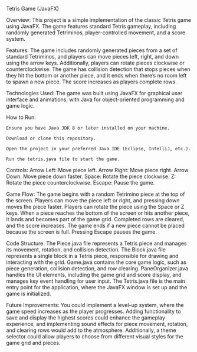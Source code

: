 Tetris Game (JavaFX)

Overview: This project is a simple implementation of the classic Tetris game using JavaFX. The game features standard Tetris gameplay, including randomly generated Tetriminos, player-controlled movement, and a score system.

Features: The game includes randomly generated pieces from a set of standard Tetriminos, and players can move pieces left, right, and down using the arrow keys. Additionally, players can rotate pieces clockwise or counterclockwise. The game has collision detection that stops pieces when they hit the bottom or another piece, and it ends when there’s no room left to spawn a new piece. The score increases as players complete rows.

Technologies Used: The game was built using JavaFX for graphical user interface and animations, with Java for object-oriented programming and game logic.

How to Run:

    Ensure you have Java JDK 8 or later installed on your machine.

    Download or clone this repository.

    Open the project in your preferred Java IDE (Eclipse, IntelliJ, etc.).

    Run the tetris.java file to start the game.

Controls: Arrow Left: Move piece left. Arrow Right: Move piece right. Arrow Down: Move piece down faster. Space: Rotate the piece clockwise. Z: Rotate the piece counterclockwise. Escape: Pause the game.

Game Flow: The game begins with a random Tetrimino piece at the top of the screen. Players can move the piece left or right, and pressing down moves the piece faster. Players can rotate the piece using the Space or Z keys. When a piece reaches the bottom of the screen or hits another piece, it lands and becomes part of the game grid. Completed rows are cleared, and the score increases. The game ends if a new piece cannot be placed because the screen is full. Pressing Escape pauses the game.

Code Structure: The Piece.java file represents a Tetris piece and manages its movement, rotation, and collision detection. The Block.java file represents a single block in a Tetris piece, responsible for drawing and interacting with the grid. Game.java contains the core game logic, such as piece generation, collision detection, and row clearing. PaneOrganizer.java handles the UI elements, including the game grid and score display, and manages key event handling for user input. The Tetris.java file is the main entry point for the application, where the JavaFX window is set up and the game is initialized.

Future Improvements: You could implement a level-up system, where the game speed increases as the player progresses. Adding functionality to save and display the highest scores could enhance the gameplay experience, and implementing sound effects for piece movement, rotation, and clearing rows would add to the atmosphere. Additionally, a theme selector could allow players to choose from different visual styles for the game grid and pieces.
